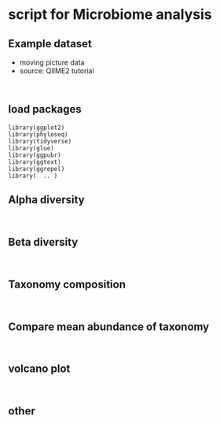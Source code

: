 # script for Microbiome analysis

## Example dataset
- moving picture data
- source: QIIME2 tutorial
```


```

## load packages
```
library(ggplot2)
library(phyloseq)
library(tidyverse)
library(glue)
library(ggpubr)
library(ggtext)
library(ggrepel)
library(  .. )
```

## Alpha diversity
```


```


## Beta diversity
```{r}


```

## Taxonomy composition
```{r}


```


## Compare mean abundance of taxonomy
```{r}


```


## volcano plot  
```{r}


```


## other 

